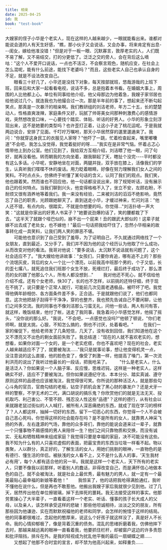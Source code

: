```yaml
---
title: 相亲
date: 2025-04-25
id: 我
book: "test-book"
---
```

大嫂家的侄子小华是个老实人，现在这样的人越来越少，一眼就能看出来。谁都对能说会道的人有天生好感，"瞧，那小伙子又会说话，又会办事，将来肯定有出息---闺女，嫁给他准没错！"但是对于一板一眼、沉默寡言，敦厚老实的人，人们既不易了解，又不易结交，打的分更低了。泛泛之交的旁人，会在背后这么嘀咕："这个人不爱开口说话，一点也不活泛，不会察言观色，随机应变，在社会上怎么混呢，能有什么前途，能找下老婆吗？"而且，这些老实人自己也承认自身的不足，就是不设法改变自己。 \
　　眼看三十好几了，小华还是没找下对象，每天按部就班，悠哉游哉的上班下班，回来后和大家一起看看电视，说话不多，总是抱着本书看。在婚姻大事上，周围的人比他都上心。单位有同事给他介绍，他父母那边为他着急，我嫂子家邻居也给他说过几个。就连我也为他撮合过一次。那是半年前的事了，想起来还不断勾起笑点，那真是一次暴汗的相亲啊。我们教研组的刘洁老师，年方二十五，长的楚楚动人，性格直爽泼辣，家庭条件又好，玩腻了帅哥美女间那种刺激费心的感情游戏，突然想改变口味，一心要找个踏实、体贴、听话的好男人。小华的形象立刻浮现出来，这不是她要的类型吗？也许歪打正着，让这小子走了桃花运呢。于是我就两边说合，安排了见面。千叮咛万嘱咐，那天小华居然穿的邋里邋遢来了。我问："你就穿这身民工的衣服见人家呀？"他吓了一跳，忙着检查起来，嘴里嘟囔道"不会吧，我怎么没觉得，我觉着挺好的呀……"我实在是非常气恼。怀着忐忑心情带他上到办公室。他们见到了，我给双方互相介绍，刘洁瞟了他一眼，问了句好，就再没看他。转而朝我的方向坐着，跟我聊起了天，瞎扯个没完----平时都没有这么多话。小华呢，安静地坐在对面，两腿并拢，双手放在膝上，活像我们的学生，认真听我们喋喋不休的废话。用力眨着眼睛，好像在努力理解我们女人之间的笑料。不时点点头，仿佛终于听懂了某句话的含义，认同了我们的观点。我们笑，他也跟着笑。然而谁也不回应他，他一句话都没说出来，除了规矩听话，没有展示自己的任何特点。当我们聊到兴头，他变得格格不入了，坐立不安，左顾右盼，不耐烦又很有涵养地等着我们。我一来没有经验，二来被刘洁的滔滔不绝影响，竟然忘了自己的职责，光顾跟她聊天了。直到送走小华，才缓过神来，忙问刘洁："他人还不错，有点内向，很踏实，不就是你想要的吗，你觉得…"刘洁扑哧一声大笑："这就是你家出的好男人书呆子？"她要说劲爆的话了，笑的腰都栽了下去，"这半天了就跟个哑巴似的，崩不出一个屁来！丑的跟武大郎似的！这辈子就嫁不出去成了老处女，也不嫁他！"最后一句话把我给吓住了，忽然小华相亲的故事转化成一具笑料，让我们两人笑的罪恶不堪。\
　　可能他也意识到了自己受到了羞辱，为了证明自己，不久就通过网络找了一个女朋友，直到最近，又分手了。我们并不因为他的这个经历认为他取了什么成功，从而改变对他的看法。我哥对他说："要多说话，太沉默不说话就有问题了，这个社会适应不了。"我大嫂给他讲故事："女孩们，只要你肯追，哪有追不上的？那些个流氓灰皮，背后的女人一个比一个漂亮，以前我高中班那个男的，个子又低，长的歪七撂八，就死追住我们班那个女生不放，死缠烂打，最后终于成功了，那么漂亮的女的跟了他那么个人，所有人都没想到…"
　　我对他还不死心，就不信给他介绍不成。还有个女老师，快30了，长的也不怎样，以前挑的还特仔细，终于现在不挑了，说只要是个正常人就行，可能前几次见面老遇极品，被吓坏了吧。我觉得他俩年龄相仿、各方面条件差不多，正合适。于是就跟他们说了，他们也都同意。这次他把胡子刮得干干净净，穿的也整齐，我也预先告诫自己不要闲聊，让他们之间多交流。我的同事也不像刘洁那么刁蛮无礼，问他一些话，两人有问有答，就这样，晚饭结束，他付了帐，送走了我同事，我急着问小华感觉怎样，他摇了摇头，"没你说的那么好。"我说，"不会吧，一点感觉也没吗?"他顿了顿说，"你们老师啊，就是太挑，心狠，不知怎么搞的，倒也不讨厌，处着看吧。"
　　在我们一家的催促下，他给老师发了几条短信，几天了，没有收到回信，我们知道他在这个又不漂亮又不出色的剩女面前失败了。我总结道："现在的人就不喜欢老实的，想想看，如果你对面一个女的，是一个老实疙瘩，你也不喜欢吧？现在的社会，老实人越来越适应不了了，就要被淘汰……"我只是就事论事，想让他变得机灵一点，没注意说的这么直接，他的脸色变了，像受了刺激一样，他提高了嗓门，第一次流利洪亮的说出了我听过他最长的一段话，把我呛呆了。
　　"什么是老实人，什么是活泛人？你如果说一个人脑子笨、反应慢，思维迟钝，这样是一种老实人，这样确实不好，适应不了要被淘汰。但你如果说遵纪守法、本本分分、踏实真诚、遵守原则这样的品德也应该被淘汰，我觉得很可笑。你所说的那种活泛人，就是那些勾心斗角的官员，官商勾结的老板，钻空子抓机会发了黑心财的暴发户？还是犬牙一样的警察，不学无术的二代，满口胡说的搞乐鬼？你欣赏他们的就是无法无天、投机取巧、利己害公、不管不顾、残忍没人性这些"品德"？这样的德行，从有社会以来就跟老鼠过街似的人人喊打，被所有人深恶痛绝的东西，就成了现在学习的榜样了？人人都这样，抽掉一切好的东西，留下一切恶心的东西，你觉得一个人不会被自己恶心死吗，你觉得这样的社会能存在吗？是不是所有的女人，就靠男人神采飞扬的外表，左右逢源的气场，靠他的众多哥们，靠他的能说会道来过一辈子，就靠一个只懂事物不屑感情的男人来陪伴一生？他们之间只靠物质和交换，而没有诚实、无私和牺牲精神来组成家庭？我觉得只要是幸福的家庭，决不可能没有这些。我不知为什么有的人只喜欢虚假的表面，把最宝贵的东西当垃圾一样看不起。物以类聚，人以群分，真正好的，了解生活的女人，用她们挑剔的眼神，一直物色的是有德行、懂生活的伴侣。被肤浅的女人看不上，又不是什么丢人的事，'天生我材必有用'，每个人都有适合他的另一半。我就是这样一个老实人，天下所有的老实人，只要不像我以前那样，听着别人的蠢话，非得改变自己，而是满怀信心地做本色的自己，就不会被淘汰，就是社会上最优秀，最有魅力的男人，就一定有一个最美最贴心最幸福的新娘等着他！"
　　我惊呆了，他的话把我呛得满脸通红，我听不懂他在说什么，但是再也不敢惹他。他搬出我嫂子家后我就很少见到他。过了几天，居然传出他在单位擦玻璃，掉下去摔死的噩耗。我无法接受这样的事实。他那劳累操心了大半辈子，一直看着这样一个老实、听话、懂事的孩子长大成人的父母，以及亲人，该怎样承受这样的悲破！那些他坦诚相待，淡淡之交的朋友，所有那些因为他谦逊、实在而默默祝福他的老师和同学，会怎样的惋惜于这样的结局。他的同事都很难过，念起他的憨厚来，说这么个好孩子就这样没了，真是好人不长命。我的心情抑郁极了，像是背着沉重的债务。混乱的思绪折磨着我，仿佛他摔下去时，那越来越远离的眼神一直看着我，他要抓住栏杆，却被窗户这边的许多责怨和批评阻挡，排斥在外。是我的轻视成为扰乱他平衡的最后一扇蝴蝶之翅……
　　又想起了他那不合时宜的宣言，却不禁为他高兴起来，如释重负……